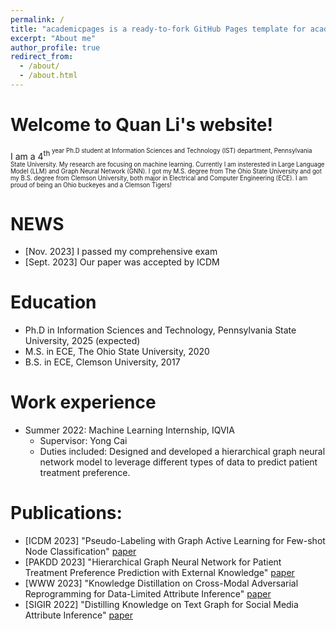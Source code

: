 ```yaml
---
permalink: /
title: "academicpages is a ready-to-fork GitHub Pages template for academic personal websites"
excerpt: "About me"
author_profile: true
redirect_from: 
  - /about/
  - /about.html
---
```


Welcome to Quan Li's website!
======
I am a 4<sup>th<sup> year Ph.D student at Information Sciences and Technology (IST) department, Pennsylvania State University. My research are focusing on machine learning. Currently I am insterested in Large Language Model (LLM) and Graph Neural Network (GNN). I got my M.S. degree from The Ohio State University and got my B.S. degree from Clemson University, both major in Electrical and Computer Engineering (ECE). I am proud of being an Ohio buckeyes and a Clemson Tigers!

NEWS
======
* [Nov. 2023] I passed my comprehensive exam
* [Sept. 2023] Our paper was accepted by ICDM

Education
======
* Ph.D in Information Sciences and Technology, Pennsylvania State University, 2025 (expected)
* M.S. in ECE, The Ohio State University, 2020
* B.S. in ECE, Clemson University, 2017

Work experience
======
* Summer 2022: Machine Learning Internship, IQVIA
  - Supervisor: Yong Cai
  - Duties included: Designed and developed a hierarchical graph neural network model to leverage different types of data to predict patient treatment preference.
  


Publications:
======
* [ICDM 2023] "Pseudo-Labeling with Graph Active Learning for Few-shot Node Classification" [paper](https://faculty.ist.psu.edu/wu/papers/Pseudo-Labeling-ICDM2023.pdf)
* [PAKDD 2023] "Hierarchical Graph Neural Network for Patient Treatment Preference Prediction with External Knowledge" [paper](https://link.springer.com/chapter/10.1007/978-3-031-33380-4_16)
* [WWW 2023] "Knowledge Distillation on Cross-Modal Adversarial Reprogramming for Data-Limited Attribute Inference" [paper](https://dl.acm.org/doi/abs/10.1145/3543873.3587313)
* [SIGIR 2022] "Distilling Knowledge on Text Graph for Social Media Attribute Inference" [paper](https://dl.acm.org/doi/abs/10.1145/3477495.3531968)




